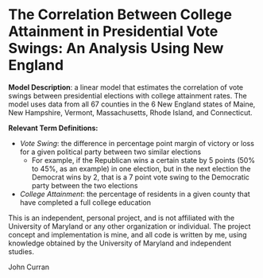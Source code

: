 # The Correlation Between College Attainment in Presidential Vote Swings: An Analysis Using New England

**Model Description**: a linear model that estimates the correlation of vote swings between presidential elections with college attainment rates. The model uses data from all 67 counties in the 6 New England states of Maine, New Hampshire, Vermont, Massachusetts, Rhode Island, and Connecticut.

**Relevant Term Definitions:**
  - *Vote Swing*: the difference in percentage point margin of victory or loss for a given political party between two similar elections
    - For example, if the Republican wins a certain state by 5 points (50% to 45%, as an example) in one election, but in the next election the Democrat wins by 2, that is a 7 point vote swing to the Democratic party between the two elections
  - *College Attainment*: the percentage of residents in a given county that have completed a full college education

This is an independent, personal project, and is not affiliated with the University of Maryland or any other organization or individual. The project concept and implementation is mine, and all code is written by me, using knowledge obtained by the University of Maryland and independent studies.

John Curran
